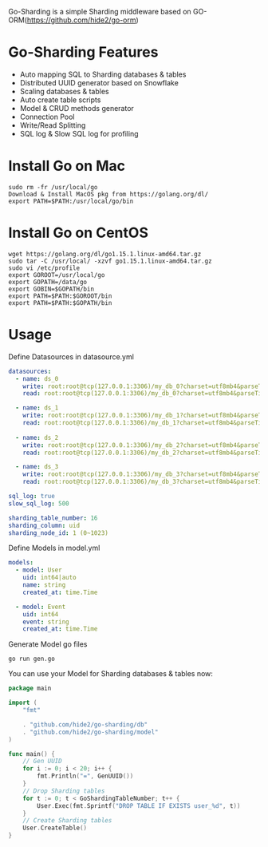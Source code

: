 Go-Sharding is a simple Sharding middleware based on GO-ORM(https://github.com/hide2/go-orm)

# Go-Sharding Features
- Auto mapping SQL to Sharding databases & tables
- Distributed UUID generator based on Snowflake
- Scaling databases & tables
- Auto create table scripts
- Model & CRUD methods generator
- Connection Pool
- Write/Read Splitting
- SQL log & Slow SQL log for profiling

# Install Go on Mac
```
sudo rm -fr /usr/local/go
Download & Install MacOS pkg from https://golang.org/dl/
export PATH=$PATH:/usr/local/go/bin
```

# Install Go on CentOS
```
wget https://golang.org/dl/go1.15.1.linux-amd64.tar.gz
sudo tar -C /usr/local/ -xzvf go1.15.1.linux-amd64.tar.gz
sudo vi /etc/profile
export GOROOT=/usr/local/go
export GOPATH=/data/go
export GOBIN=$GOPATH/bin
export PATH=$PATH:$GOROOT/bin
export PATH=$PATH:$GOPATH/bin
```

# Usage
Define Datasources in datasource.yml
``` yml
datasources:
  - name: ds_0
    write: root:root@tcp(127.0.0.1:3306)/my_db_0?charset=utf8mb4&parseTime=True
    read: root:root@tcp(127.0.0.1:3306)/my_db_0?charset=utf8mb4&parseTime=True

  - name: ds_1
    write: root:root@tcp(127.0.0.1:3306)/my_db_1?charset=utf8mb4&parseTime=True
    read: root:root@tcp(127.0.0.1:3306)/my_db_1?charset=utf8mb4&parseTime=True
  
  - name: ds_2
    write: root:root@tcp(127.0.0.1:3306)/my_db_2?charset=utf8mb4&parseTime=True
    read: root:root@tcp(127.0.0.1:3306)/my_db_2?charset=utf8mb4&parseTime=True

  - name: ds_3
    write: root:root@tcp(127.0.0.1:3306)/my_db_3?charset=utf8mb4&parseTime=True
    read: root:root@tcp(127.0.0.1:3306)/my_db_3?charset=utf8mb4&parseTime=True

sql_log: true
slow_sql_log: 500

sharding_table_number: 16
sharding_column: uid
sharding_node_id: 1 (0~1023)
```
Define Models in model.yml
``` yml
models:
  - model: User
    uid: int64|auto
    name: string
    created_at: time.Time

  - model: Event
    uid: int64
    event: string
    created_at: time.Time
```
Generate Model go files
```
go run gen.go
```
You can use your Model for Sharding databases & tables now:
``` go
package main

import (
	"fmt"

	. "github.com/hide2/go-sharding/db"
	. "github.com/hide2/go-sharding/model"
)

func main() {
	// Gen UUID
	for i := 0; i < 20; i++ {
		fmt.Println("=", GenUUID())
	}
	// Drop Sharding tables
	for t := 0; t < GoShardingTableNumber; t++ {
		User.Exec(fmt.Sprintf("DROP TABLE IF EXISTS user_%d", t))
	}
	// Create Sharding tables
	User.CreateTable()
}

```